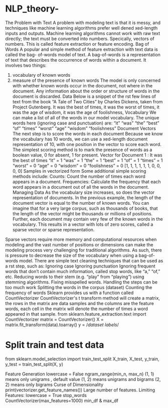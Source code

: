 # NLP_theory-
The Problem with Text
A problem with modeling text is that it is messy, and techniques like machine learning algorithms prefer well de ned  xed-length inputs and outputs.
Machine learning algorithms cannot work with raw text directly; the text must be converted into numbers. Speci cally, vectors of numbers.
This is called feature extraction or feature encoding.
Bag of Words A popular and simple method of feature extraction with text data is called the bag- of-words model of text.
A bag-of-words is a representation of text that describes the occurrence of words within a document. It involves two things:
1. vocabulary of known words
2. measure of the presence of known words
The model is only concerned with whether known words occur in the document, not where in the document. Any information about the order or structure of words in the document is discarded.
Data
Below is a snippet of the  rst few lines of text from the book “A Tale of Two Cities” by Charles Dickens, taken from Project Gutenberg.
It was the best of times,
it was the worst of times,
it was the age of wisdom,
it was the age of foolishness,
Vocabulary
We can make a list of all of the words in our model vocabulary. The unique words here (ignoring case and punctuation) are:
“it” “was” “the” “best” “of” “times” “worst” “age” “wisdom” “foolishness”
Document Vectors
The next step is to score the words in each document
Because we know the vocabulary has 10 words, we can use a  xed-length document representation of 10, with one position in the vector to score each word.
The simplest scoring method is to mark the presence of words as a boolean value, 0 for absent, 1 for present.
Vector for Document 1 : It was the best of times
“it” = 1 “was” = 1 “the” = 1 “best” = 1 “of” = 1 “times” = 1 “worst” = 0 “age” = 0 “wisdom” = 0
“foolishness” = 0
[1, 1, 1, 1, 1, 1, 0, 0, 0, 0]
Samples in vectorized form
Some additional simple scoring methods include:
Counts: Count the number of times each word appears in a document.
Frequencies: Calculate the frequency that each word appears in a document out of all the words in the document.
Managing Data
As the vocabulary size increases, so does the vector representation of documents.
In the previous example, the length of the document vector is equal to the number of known words.
You can imagine that for a very large corpus, such as thousands of books, that the length of the vector might be thousands or millions of positions. Further, each document may contain very few of the known words in the vocabulary.
This results in a vector with lots of zero scores, called a sparse vector or sparse representation.

Sparse vectors require more memory and computational resources when modeling and the vast number of positions or dimensions can make the modeling process very challenging for traditional algorithms.
As such, there is pressure to decrease the size of the vocabulary when using a bag-of-words model.
There are simple text cleaning techniques that can be used as a  rst step, such as:
Ignoring case
Ignoring punctuation
Ignoring frequent words that don’t contain much information, called stop words, like “a,” “of,” etc.
Reducing words to their stem (e.g. “play” from “playing”) using stemming algorithms.
Fixing misspelled words.
Handling the steps can be too much work Splitting the words in the corpus (dataset) Counting the frequency of words
Sklearn provides us with a function called CountVectorizer
CountVectorizer's  t transform method will create a matrix, the rows in the matrix are data samples and the columns are the feature words, each cell in the matrix will denote the number of times a word appeared in that sample.
from sklearn.feature_extraction.text import CountVectorizer
matrix = CountVectorizer()
X = matrix.fit_transform(data).toarray()
y = /*dataset labels*/

# Split train and test data
from sklearn.model_selection import train_test_split
X_train, X_test, y_train, y_test = train_test_split(X, y)


Feature Generation
lowercase = False
ngram_range(min_n, max_n)
(1, 1) means only unigrams , default value (1, 2) means unigrams and bigrams
(2, 2) means only bigrams
Curse of Dimensionality
print(vectorizer.get_feature_names())
Large number of features. Limiting Features:
lowercase = True
stop_words CountVectorizer(max_features=1000) min_df & max_df
